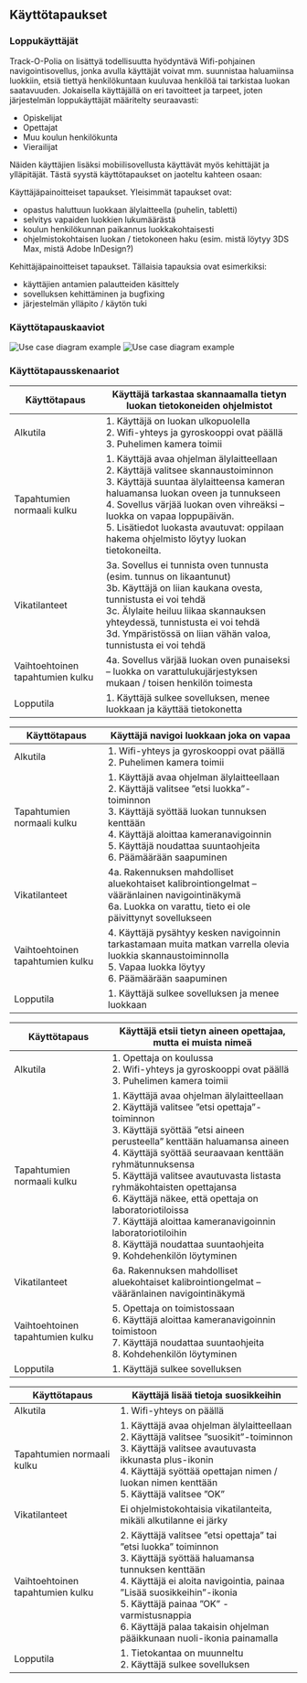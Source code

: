 ## Käyttötapaukset

### Loppukäyttäjät

Track-O-Polia on lisättyä todellisuutta hyödyntävä Wifi-pohjainen navigointisovellus, jonka avulla käyttäjät voivat mm. suunnistaa haluamiinsa luokkiin, etsiä tiettyä henkilökuntaan kuuluvaa henkilöä tai tarkistaa luokan saatavuuden. Jokaisella käyttäjällä on eri tavoitteet ja tarpeet, joten järjestelmän loppukäyttäjät määritelty seuraavasti:
- Opiskelijat
- Opettajat
- Muu koulun henkilökunta
- Vierailijat

Näiden käyttäjien lisäksi mobiilisovellusta käyttävät myös kehittäjät ja ylläpitäjät. Tästä syystä käyttötapaukset on jaoteltu kahteen osaan:

Käyttäjäpainoitteiset tapaukset. Yleisimmät tapaukset ovat:
- opastus haluttuun luokkaan älylaitteella (puhelin, tabletti)
- selvitys vapaiden luokkien lukumäärästä
- koulun henkilökunnan paikannus luokkakohtaisesti
- ohjelmistokohtaisen luokan / tietokoneen haku (esim. mistä löytyy 3DS Max, mistä Adobe InDesign?)

Kehittäjäpainoitteiset tapaukset. Tällaisia tapauksia ovat esimerkiksi:
- käyttäjien antamien palautteiden käsittely
- sovelluksen kehittäminen ja bugfixing
- järjestelmän ylläpito / käytön tuki

### Käyttötapauskaaviot

![Use case diagram example](http://users.metropolia.fi/~jarmosep/Kayttotapaukset1.png)
![Use case diagram example](http://users.metropolia.fi/~jarmosep/Kayttotapaukset2.png)


### Käyttötapausskenaariot

| Käyttötapaus                      | Käyttäjä tarkastaa skannaamalla tietyn luokan tietokoneiden ohjelmistot                                                                                                                                                                                                                                                                                |
|-----------------------------------|--------------------------------------------------------------------------------------------------------------------------------------------------------------------------------------------------------------------------------------------------------------------------------------------------------------------------------------------------------|
| Alkutila                          | 1. Käyttäjä on luokan ulkopuolella <br> 2. Wifi-yhteys ja gyroskooppi ovat päällä <br>  3. Puhelimen kamera toimii                                                                                                                                                                                                                                     |
| Tapahtumien normaali kulku        | 1. Käyttäjä avaa ohjelman älylaitteellaan <br> 2. Käyttäjä valitsee skannaustoiminnon <br> 3. Käyttäjä suuntaa älylaitteensa kameran haluamansa luokan oveen ja tunnukseen <br> 4. Sovellus värjää luokan oven vihreäksi – luokka on vapaa loppupäivän. <br> 5. Lisätiedot luokasta avautuvat: oppilaan hakema ohjelmisto löytyy luokan tietokoneilta. |
| Vikatilanteet                     | 3a. Sovellus ei tunnista oven tunnusta (esim. tunnus on likaantunut) <br> 3b. Käyttäjä on liian kaukana ovesta, tunnistusta ei voi tehdä <br> 3c. Älylaite heiluu liikaa skannauksen yhteydessä, tunnistusta ei voi tehdä <br> 3d. Ympäristössä on liian vähän valoa, tunnistusta ei voi tehdä                                                         |
| Vaihtoehtoinen  tapahtumien kulku | 4a. Sovellus värjää luokan oven punaiseksi – luokka on varattulukujärjestyksen mukaan /  toisen henkilön toimesta                                                                                                                                                                                                                                      |
| Lopputila                         | 1. Käyttäjä sulkee sovelluksen, menee luokkaan ja käyttää tietokonetta                                                                                                                                                                                                                                                                                 |


| Käyttötapaus                      | Käyttäjä navigoi luokkaan joka on vapaa                                                                                                                                                                                                                           |
|-----------------------------------|-------------------------------------------------------------------------------------------------------------------------------------------------------------------------------------------------------------------------------------------------------------------|
| Alkutila                          | 1. Wifi-yhteys ja gyroskooppi ovat päällä <br> 2. Puhelimen kamera toimii                                                                                                                                                                                         |
| Tapahtumien normaali kulku        | 1. Käyttäjä avaa ohjelman älylaitteellaan <br> 2. Käyttäjä valitsee ”etsi luokka”-toiminnon <br> 3. Käyttäjä syöttää luokan tunnuksen kenttään <br> 4. Käyttäjä aloittaa kameranavigoinnin <br> 5. Käyttäjä noudattaa suuntaohjeita <br> 6. Päämäärään saapuminen |
| Vikatilanteet                     | 4a. Rakennuksen mahdolliset aluekohtaiset kalibrointiongelmat – vääränlainen  navigointinäkymä <br> 6a. Luokka on varattu, tieto ei ole päivittynyt sovellukseen                                                                                                  |
| Vaihtoehtoinen  tapahtumien kulku | 4. Käyttäjä pysähtyy kesken navigoinnin tarkastamaan muita matkan varrella olevia  luokkia skannaustoiminnolla <br> 5. Vapaa luokka löytyy <br> 6. Päämäärään saapuminen                                                                                          |
| Lopputila                         | 1. Käyttäjä sulkee sovelluksen ja menee luokkaan                                                                                                                                                                                                                  |

| Käyttötapaus                      | Käyttäjä etsii tietyn aineen opettajaa, mutta ei muista nimeä                                                                                                                                                                                                                                                                                                                                                                                                 |
|-----------------------------------|---------------------------------------------------------------------------------------------------------------------------------------------------------------------------------------------------------------------------------------------------------------------------------------------------------------------------------------------------------------------------------------------------------------------------------------------------------------|
| Alkutila                          | 1. Opettaja on koulussa <br> 2. Wifi-yhteys ja gyroskooppi ovat päällä <br> 3. Puhelimen kamera toimii                                                                                                                                                                                                                                                                                                                                                        |
| Tapahtumien normaali kulku        | 1. Käyttäjä avaa ohjelman älylaitteellaan <br> 2. Käyttäjä valitsee ”etsi opettaja”-toiminnon <br> 3. Käyttäjä syöttää ”etsi aineen perusteella” kenttään haluamansa aineen <br> 4. Käyttäjä syöttää seuraavaan kenttään ryhmätunnuksensa <br> 5. Käyttäjä valitsee avautuvasta listasta ryhmäkohtaisten opettajansa <br> 6. Käyttäjä näkee, että opettaja on laboratoriotiloissa <br> 7. Käyttäjä aloittaa kameranavigoinnin laboratoriotiloihin <br> 8. Käyttäjä noudattaa suuntaohjeita <br> 9. Kohdehenkilön löytyminen |
| Vikatilanteet                     | 6a. Rakennuksen mahdolliset aluekohtaiset kalibrointiongelmat – vääränlainen navigointinäkymä                                                                                                                                                                                                                                                                                                                                                                 |
| Vaihtoehtoinen  tapahtumien kulku | 5. Opettaja on toimistossaan <br> 6. Käyttäjä aloittaa kameranavigoinnin toimistoon <br> 7. Käyttäjä noudattaa suuntaohjeita <br> 8. Kohdehenkilön löytyminen                                                                                                                                                                                                                                                                                                 |
| Lopputila                         | 1. Käyttäjä sulkee sovelluksen                                                                                                                                                                                                                                                                                                                                                                                                                                |


| Käyttötapaus                      | Käyttäjä lisää tietoja suosikkeihin                                                                                                                                                                                                                                                                                           |
|-----------------------------------|-------------------------------------------------------------------------------------------------------------------------------------------------------------------------------------------------------------------------------------------------------------------------------------------------------------------------------|
| Alkutila                          | 1. Wifi-yhteys on päällä                                                                                                                                                                                                                                                                                                      |
| Tapahtumien normaali kulku        | 1. Käyttäjä avaa ohjelman älylaitteellaan <br> 2. Käyttäjä valitsee ”suosikit”-toiminnon <br> 3. Käyttäjä valitsee avautuvasta ikkunasta plus-ikonin <br> 4. Käyttäjä syöttää opettajan nimen / luokan nimen kenttään <br> 5. Käyttäjä valitsee ”OK”                                                                          |
| Vikatilanteet                     | Ei ohjelmistokohtaisia vikatilanteita, mikäli alkutilanne ei järky                                                                                                                                                                                                                                                            |
| Vaihtoehtoinen  tapahtumien kulku | 2. Käyttäjä valitsee ”etsi opettaja” tai ”etsi luokka” toiminnon <br> 3. Käyttäjä syöttää haluamansa tunnuksen kenttään <br> 4. Käyttäjä ei aloita navigointia, painaa ”Lisää suosikkeihin”-ikonia <br> 5. Käyttäjä painaa ”OK” -varmistusnappia <br> 6. Käyttäjä palaa takaisin ohjelman pääikkunaan nuoli-ikonia painamalla |
| Lopputila                         | 1. Tietokantaa on muunneltu <br> 2. Käyttäjä sulkee sovelluksen                                                                                                                                                                                                                                                                   |

